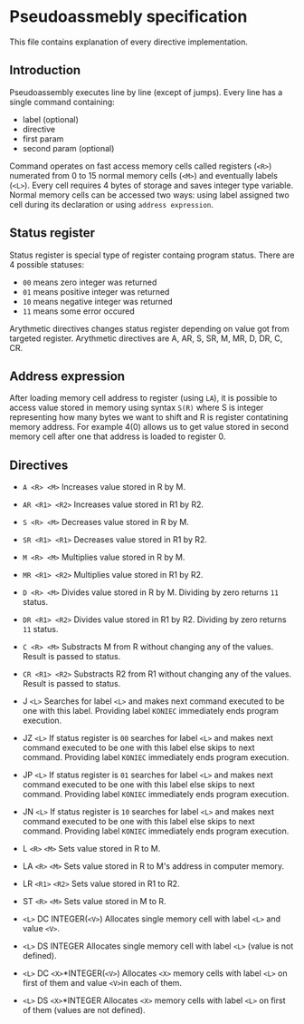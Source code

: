# Pseudoassmebly specification

This file contains explanation of every directive implementation. 

## Introduction

Pseudoassembly executes line by line (except of jumps). Every line has a single command containing: 
- label (optional)
- directive
- first param
- second param (optional)

Command operates on fast access memory cells called registers (`<R>`) numerated from 0 to 15 normal memory cells (`<M>`) and eventually labels (`<L>`). Every cell requires 4 bytes of storage and saves integer type variable. Normal memory cells can be accessed two ways: using label assigned two cell during its declaration or using 
`address expression`.

## Status register
Status register is special type of register containg program status. There are 4 possible statuses:
- `00` means zero integer was returned
- `01` means positive integer was returned
- `10` means negative integer was returned
- `11` means some error occured

Arythmetic directives changes status register depending on value got from targeted register.
Arythmetic directives are A, AR, S, SR, M, MR, D, DR, C, CR.

## Address expression
After loading memory cell address to register (using `LA`), it is possible to access value stored in memory using syntax `S(R)` where S is integer representing how many bytes we want to shift and R is register contatining memory address. For example 4(0) allows us to get value stored in second memory cell after one that address is loaded to register 0.

## Directives

- `A <R> <M>` 
Increases value stored in R by M.

- `AR <R1> <R2>` 
Increases value stored in R1 by R2.

- `S <R> <M>`
Decreases value stored in R by M.

- `SR <R1> <R1>`
Decreases value stored in R1 by R2.


- `M <R> <M>`
Multiplies value stored in R by M.

- `MR <R1> <R2>`
Multiplies value stored in R1 by R2.

- `D <R> <M>`
Divides value stored in R by M.
Dividing by zero returns `11` status.

- `DR <R1> <R2>`
Divides value stored in R1 by R2.
Dividing by zero returns `11` status.
- `C <R> <M>`
Substracts M from R without changing any of the values. Result is passed to status.

- `CR <R1> <R2>`
Substracts R2 from R1 without changing any of the values. Result is passed to status.

- J `<L>` 
Searches for label `<L>` and makes next command executed to be one with this label. Providing label `KONIEC` immediately ends program execution.

- JZ `<L>` 
If status register is `00` searches for label `<L>` and makes next command executed to be one with this label else skips to next command. Providing label `KONIEC` immediately ends program execution.

- JP `<L>` 
If status register is `01` searches for label `<L>` and makes next command executed to be one with this label else skips to next command. Providing label `KONIEC` immediately ends program execution.

- JN `<L>` If status register is `10` searches for label `<L>` and makes next command executed to be one with this label else skips to next command. Providing label `KONIEC` immediately ends program execution.

- L `<R>` `<M>` 
Sets value stored in R to M.

- LA `<R>` `<M>` 
Sets value stored in R to M's address in computer memory.

- LR `<R1>` `<R2>` 
Sets value stored in R1 to R2.

- ST `<R>` `<M>` 
Sets value stored in M to R.

- `<L>` DC INTEGER(`<V>`) 
Allocates single memory cell with label `<L>` and value `<V>`.

- `<L>` DS INTEGER 
Allocates single memory cell with label `<L>` (value is not defined).

- `<L>` DC `<X>`*INTEGER(`<V>`) 
Allocates `<X>` memory cells with label `<L>` on first of them and value `<V>`in each of them.

- `<L>` DS `<X>`*INTEGER 
Allocates `<X>` memory cells with label `<L>` on first of them (values are not defined).


